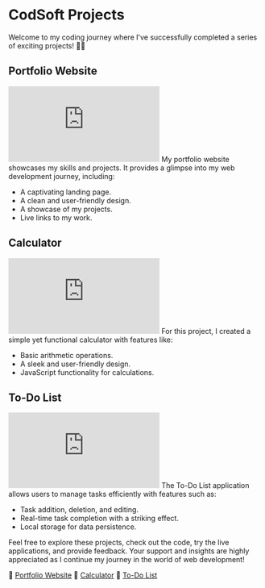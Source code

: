 # CodSoft Projects

Welcome to my coding journey where I've successfully completed a series of exciting projects! 👩‍💻

## Portfolio Website
![Portfolio Website](https://bhadrinath-p-s.github.io/CodSoft/CodSoft_Task01_Portfolio%20Website/Portfolio.html)
My portfolio website showcases my skills and projects. It provides a glimpse into my web development journey, including:
- A captivating landing page.
- A clean and user-friendly design.
- A showcase of my projects.
- Live links to my work.

## Calculator
![Calculator](https://bhadrinath-p-s.github.io/CodSoft/CodSoft_Task02_Calculator/Calculator.html)
For this project, I created a simple yet functional calculator with features like:
- Basic arithmetic operations.
- A sleek and user-friendly design.
- JavaScript functionality for calculations.

## To-Do List
![To-Do List](https://github.com/Bhadrinath-P-S/CodSoft/blob/main/CodSoft_Task03_To-Do-List/ToDoList.html)
The To-Do List application allows users to manage tasks efficiently with features such as:
- Task addition, deletion, and editing.
- Real-time task completion with a striking effect.
- Local storage for data persistence.

Feel free to explore these projects, check out the code, try the live applications, and provide feedback. Your support and insights are highly appreciated as I continue my journey in the world of web development!

🔗 [Portfolio Website](https://bhadrinath-p-s.github.io/CodSoft/CodSoft_Task01_Portfolio%20Website/Portfolio.html)
🔗 [Calculator](https://bhadrinath-p-s.github.io/CodSoft/CodSoft_Task02_Calculator/Calculator.html)
🔗 [To-Do List](https://github.com/Bhadrinath-P-S/CodSoft/blob/main/CodSoft_Task03_To-Do-List/ToDoList.html)

